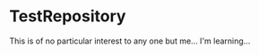 TestRepository
==============

This is of no particular interest to any one but me... I'm learning...
